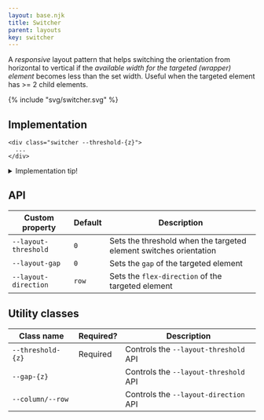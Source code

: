 ```yaml
---
layout: base.njk
title: Switcher
parent: layouts
key: switcher
---
```


A _responsive_ layout pattern that helps switching the orientation from horizontal to vertical if the _available width for the targeted (wrapper) element_ becomes less than the set width. Useful when the targeted element has >= 2 child elements.

{% include "svg/switcher.svg" %}

## Implementation

```
<div class="switcher --threshold-{z}">
  ...
</div>
```

<details class="accordion">
  <summary>Implementation tip!</summary>
  When you apply the <code>switcher</code> pattern to the "fixed" content of <code>sidebar</code> pattern, you can get an impressive layout. On larger available width, the content in the "fixed" sidebar has a vertical orientation. Once the available width decreases, the sidebar transforms into a vertical alignment. But the switcher does the opposite, as it now has more available width. To achieve this, ensure the <code>--threshold-{z}</code> class utility of the switcher has a <code>z+1</code> compared to the sidebar.</p>
</details>

## API

<div class="x-scroll">
  <table>
    <thead>
      <tr><th>Custom property</th><th>Default</th><th>Description</th></tr>
    </thead>
    <tbody>
      <tr><td><code>--layout-threshold</code></td><td><code>0</code></td><td>Sets the threshold when the targeted element switches orientation</tr>
      <tr><td><code>--layout-gap</code></td><td><code>0</code></td><td>Sets the <code>gap</code> of the targeted element</tr>
      <tr><td><code>--layout-direction</code></td><td><code>row</code></td><td>Sets the <code>flex-direction</code> of the targeted element</tr>
    </tbody>
  </table>
</div>

## Utility classes

<div class="x-scroll">
  <table>
    <thead>
      <tr><th>Class name</th><th>Required?</th><th>Description</th></tr>
    </thead>
    <tbody>
      <tr><td><code>--threshold-{z}</code></td><td>Required</td><td>Controls the <code>--layout-threshold</code> API</tr>
      <tr><td><code>--gap-{z}</code></td><td></td><td>Controls the <code>--layout-threshold</code> API</tr>
      <tr><td><code>--column/--row</code></td><td></td><td>Controls the <code>--layout-direction</code> API</tr>
    </tbody>
  </table>
</div>
